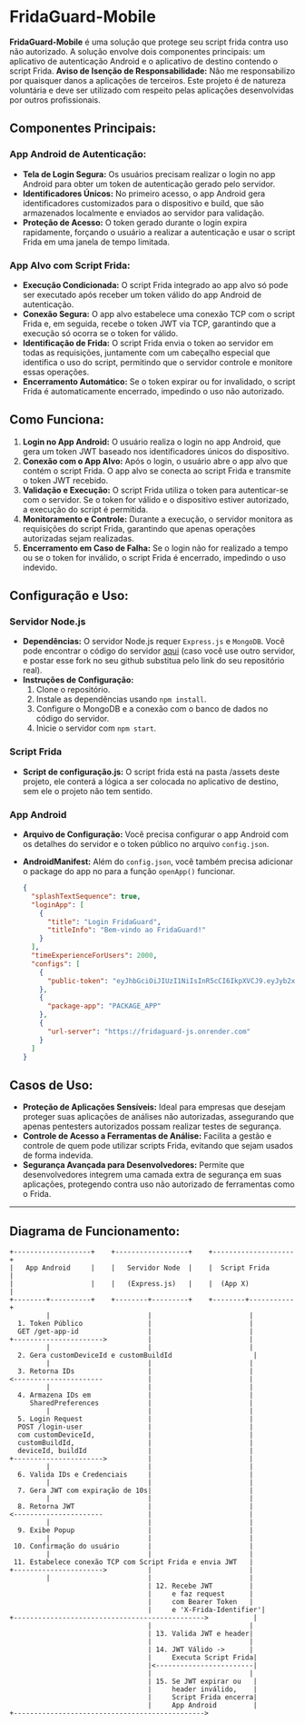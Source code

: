 # FridaGuard-Mobile

**FridaGuard-Mobile** é uma solução que protege seu script frida contra uso não autorizado. A solução envolve dois componentes principais: um aplicativo de autenticação Android e o aplicativo de destino contendo o script Frida.
**Aviso de Isenção de Responsabilidade:** Não me responsabilizo por quaisquer danos a aplicações de terceiros. Este projeto é de natureza voluntária e deve ser utilizado com respeito pelas aplicações desenvolvidas por outros profissionais.

## Componentes Principais:

### App Android de Autenticação:

- **Tela de Login Segura:** Os usuários precisam realizar o login no app Android para obter um token de autenticação gerado pelo servidor.
- **Identificadores Únicos:** No primeiro acesso, o app Android gera identificadores customizados para o dispositivo e build, que são armazenados localmente e enviados ao servidor para validação.
- **Proteção de Acesso:** O token gerado durante o login expira rapidamente, forçando o usuário a realizar a autenticação e usar o script Frida em uma janela de tempo limitada.

### App Alvo com Script Frida:

- **Execução Condicionada:** O script Frida integrado ao app alvo só pode ser executado após receber um token válido do app Android de autenticação.
- **Conexão Segura:** O app alvo estabelece uma conexão TCP com o script Frida e, em seguida, recebe o token JWT via TCP, garantindo que a execução só ocorra se o token for válido.
- **Identificação de Frida:** O script Frida envia o token ao servidor em todas as requisições, juntamente com um cabeçalho especial que identifica o uso do script, permitindo que o servidor controle e monitore essas operações.
- **Encerramento Automático:** Se o token expirar ou for invalidado, o script Frida é automaticamente encerrado, impedindo o uso não autorizado.

## Como Funciona:

1. **Login no App Android:** O usuário realiza o login no app Android, que gera um token JWT baseado nos identificadores únicos do dispositivo.
2. **Conexão com o App Alvo:** Após o login, o usuário abre o app alvo que contém o script Frida. O app alvo se conecta ao script Frida e transmite o token JWT recebido.
3. **Validação e Execução:** O script Frida utiliza o token para autenticar-se com o servidor. Se o token for válido e o dispositivo estiver autorizado, a execução do script é permitida.
4. **Monitoramento e Controle:** Durante a execução, o servidor monitora as requisições do script Frida, garantindo que apenas operações autorizadas sejam realizadas.
5. **Encerramento em Caso de Falha:** Se o login não for realizado a tempo ou se o token for inválido, o script Frida é encerrado, impedindo o uso indevido.

## Configuração e Uso:

### Servidor Node.js

- **Dependências:** O servidor Node.js requer `Express.js` e `MongoDB`. Você pode encontrar o código do servidor [aqui](https://github.com/Vitor-VX/fridaguard-js) (caso você use outro servidor, e postar esse fork no seu github substitua pelo link do seu repositório real).
- **Instruções de Configuração:**
    1. Clone o repositório.
    2. Instale as dependências usando `npm install`.
    3. Configure o MongoDB e a conexão com o banco de dados no código do servidor.
    4. Inicie o servidor com `npm start`.

### Script Frida
- **Script de configuração.js:** O script frida está na pasta /assets deste projeto, ele conterá a lógica a ser colocada no aplicativo de destino, sem ele o projeto não tem sentido.

### App Android

- **Arquivo de Configuração:** Você precisa configurar o app Android com os detalhes do servidor e o token público no arquivo `config.json`.
- **AndroidManifest:** Além do `config.json`, você também precisa adicionar o package do app no <queries></queries> para a função  ``openApp()`` funcionar.

  ```json
  {
    "splashTextSequence": true,
    "loginApp": [
      {
        "title": "Login FridaGuard",
        "titleInfo": "Bem-vindo ao FridaGuard!"
      }
    ],
    "timeExperienceForUsers": 2000,
    "configs": [
      {
        "public-token": "eyJhbGciOiJIUzI1NiIsInR5cCI6IkpXVCJ9.eyJyb2xlIjoicHVibGljIiwicGVybWlzc2lvbnMiOlsicmVhZCJdLCJpYXQiOjE3MjQ2NDMxOTV9.BRV8NuejKLC0vlOEdpPxpzX-aT4Q8AjYIZYdlwjdK24"
      },
      {
        "package-app": "PACKAGE_APP"
      },
      {
        "url-server": "https://fridaguard-js.onrender.com"
      }
    ]
  }

## Casos de Uso:

- **Proteção de Aplicações Sensíveis:** Ideal para empresas que desejam proteger suas aplicações de análises não autorizadas, assegurando que apenas pentesters autorizados possam realizar testes de segurança.
- **Controle de Acesso a Ferramentas de Análise:** Facilita a gestão e controle de quem pode utilizar scripts Frida, evitando que sejam usados de forma indevida.
- **Segurança Avançada para Desenvolvedores:** Permite que desenvolvedores integrem uma camada extra de segurança em suas aplicações, protegendo contra uso não autorizado de ferramentas como o Frida.

---

## Diagrama de Funcionamento:

```text
+-------------------+    +------------------+    +--------------------+
|   App Android     |    |   Servidor Node  |    |  Script Frida       |
|                   |    |   (Express.js)   |    |  (App X)            |
+--------+----------+    +--------+---------+    +--------+-----------+
         |                        |                        |
  1. Token Público                |                        |
  GET /get-app-id                 |                        |
+---------------------->          |                        |
         |                        |                        |
  2. Gera customDeviceId e customBuildId                    |
         |                        |                        |
  3. Retorna IDs                  |                        |
<----------------------           |                        |
         |                        |                        |
  4. Armazena IDs em              |                        |
     SharedPreferences            |                        |
         |                        |                        |
  5. Login Request                |                        |
  POST /login-user                |                        |
  com customDeviceId,             |                        |
  customBuildId,                  |                        |
  deviceId, buildId               |                        |
+---------------------->          |                        |
         |                        |                        |
  6. Valida IDs e Credenciais     |                        |
         |                        |                        |
  7. Gera JWT com expiração de 10s|                        |
         |                        |                        |
  8. Retorna JWT                  |                        |
<----------------------           |                        |
         |                        |                        |
  9. Exibe Popup                  |                        |
         |                        |                        |
 10. Confirmação do usuário       |                        |
         |                        |                        |
 11. Estabelece conexão TCP com Script Frida e envia JWT   |
+---------------------->          |                        |
         |                        |                        |
                                  | 12. Recebe JWT         |
                                  |     e faz request      |
                                  |     com Bearer Token   |
                                  |     e 'X-Frida-Identifier'|
+----------------------------------------------->           |
                                  |                        |
                                  | 13. Valida JWT e header|
                                  |                        |
                                  | 14. JWT Válido ->      |
                                  |     Executa Script Frida|
                                  |<------------------------|
                                  |                        |
                                  | 15. Se JWT expirar ou   |
                                  |     header inválido,    |
                                  |     Script Frida encerra|
                                  |     App Android         |
+----------------------------------------------->
